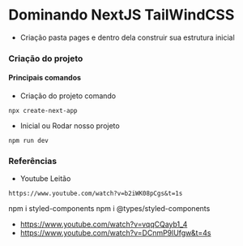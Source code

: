 # Dominando NextJS TailWindCSS
* Criação pasta pages e dentro dela construir sua estrutura inicial

### Criação do projeto

#### Principais comandos
* Criação do projeto comando
```
npx create-next-app
```
* Inicial ou Rodar nosso projeto
```
npm run dev
```

### Referências
* Youtube Leitão
```
https://www.youtube.com/watch?v=b2iWK08pCgs&t=1s
```

npm i styled-components
npm i @types/styled-components

* https://www.youtube.com/watch?v=vqqCQayb1_4
* https://www.youtube.com/watch?v=DCnmP9lUfgw&t=4s
